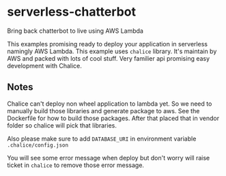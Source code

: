 # serverless-chatterbot
Bring back chatterbot to live using AWS Lambda

This examples promising ready to deploy your application in serverless namingly AWS Lambda. This example uses `chalice` library. It's maintain by AWS and packed with lots of cool stuff. Very familier api promising easy development with Chalice.

## Notes

Chalice can't deploy non wheel application to lambda yet. So we need to manually build those libraries and generate package to aws. See the Dockerfile for how to build those packages. After that placed that in vendor folder so chalice will pick that libraries. 

Also please make sure to add `DATABASE_URI` in environment variable `.chalice/config.json`

You will see some error message when deploy but don't worry will raise ticket in `chalice` to remove those error message.



